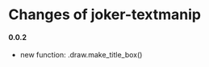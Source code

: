 
Changes of joker-textmanip
==========================

####

#### 0.0.2
* new function: .draw.make_title_box()
